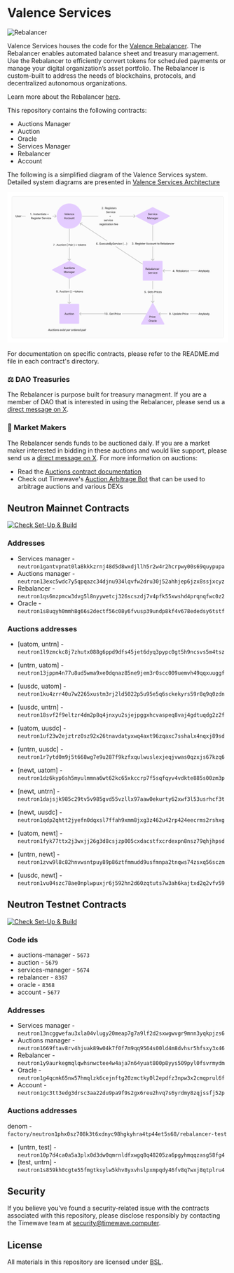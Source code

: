 # Valence Services
![Rebalancer](https://www.valence.zone/img/rebalancer.svg)

Valence Services houses the code for the [Valence Rebalancer](https://www.valence.zone/rebalancer). The Rebalancer enables automated balance sheet and treasury management. Use the Rebalancer to efficiently convert tokens for scheduled payments or manage your digital organization’s asset portfolio. The Rebalancer is custom-built to address the needs of blockchains, protocols, and decentralized autonomous organizations. 

Learn more about the Rebalancer [here](https://www.valence.zone/blog/Rebalancer-Protocol-Asset-Management).

This repository contains the following contracts:
- Auctions Manager
- Auction
- Oracle
- Services Manager
- Rebalancer
- Account

The following is a simplified diagram of the Valence Services system. Detailed system diagrams are presented in [Valence Services Architecture](./architecture.md)

![Top Level](./images/high-level.png)

For documentation on specific contracts, please refer to the README.md file in each contract's directory.

### ⚖️ DAO Treasuries
The Rebalancer is purpose built for treasury managment. If you are a member of DAO that is interested in using the Rebalancer, please send us a [direct message on X](https://x.com/TimewaveLabs).

### 💸 Market Makers
The Rebalancer sends funds to be auctioned daily. If you are a market maker interested in bidding in these auctions and would like support, please send us a [direct message on X](https://x.com/TimewaveLabs). For more information on auctions:
- Read the [Auctions contract documentation](./contracts//auction/auction/README.md)
- Check out Timewave's [Auction Arbitrage Bot](https://github.com/timewave-computer/auction-arbitrage-bot) that can be used to arbitrage auctions and various DEXs

## Neutron Mainnet Contracts

[![Check Set-Up & Build](https://github.com/timewave-computer/valence-services/actions/workflows/check.yml/badge.svg)](https://github.com/timewave-computer/valence-services/actions/workflows/check.yml)

### Addresses

- Services manager - `neutron1gantvpnat0la8kkkzrnj48d5d8wxdjllh5r2w4r2hcrpwy00s69quypupa`
- Auctions manager - `neutron13exc5wdc7y5qpqazc34djnu934lqvfw2dru30j52ahhjep6jzx8ssjxcyz`
- Rebalancer - `neutron1qs6mzpmcw3dvg5l8nyywetcj326scszdj7v4pfk55xwshd4prqnqfwc0z2`
- Oracle - `neutron1s8uqyh0mmh8g66s2dectf56c08y6fvusp39undp8kf4v678ededsy6tstf`

### Auctions addresses

- [uatom, untrn] - `neutron1l9zmckc8j7zhutx088g6ppd9dfs45jet6dyq3pypc0gt5h9ncsvs5m4tsz`
- [untrn, uatom] - `neutron13jppm4n77u8ud5wma9xe0dqnaz85ne9jem3r0scc009uemvh49qqxuuggf`

- [uusdc, uatom] - `neutron1ku4zrr40u7w2265xustm3rj2ld5022p5u95e5q6sckekyrs59r8q9q0zdn`
- [uusdc, untrn] - `neutron18svf2f9eltzr4dm2p8q4jnxyu2sjejpggxhcvaspeq8vaj4gdtuqdg2z2f`
- [uatom, uusdc] - `neutron1uf23w2ejztrz0sz92x26tnavdatyxwq4axt96zqaxc7sshalx4nqxj89sd`
- [untrn, uusdc] - `neutron1r7ytd0m9j5t668wg7e9u287f9kzfxqulwuslexjeqjvwas0qzxjs67kzq6`

- [newt, uatom] - `neutron1dz6kyp6sh5myulmmna6wt62kc65xkccrp7f5sqfqyv4vdkte885s00zm3p`
- [newt, untrn] - `neutron1dajsjk985c29tv5v985gvd55vzllx97aaw0ekurty62xwf3l53usrhcf3t`
- [newt, uusdc] - `neutron1qdp2qhtt2jyefn0dqxsl7ffah9xmm8jxg3z462u42rp424eecrms2rshxg`
- [uatom, newt] - `neutron1fyk77ttx2j3wxjj26g3d8csjzp005cxdacstfxcrdexpn8nsz79qhjhpsd`
- [untrn, newt] - `neutron1zvw9l8c82hnvwsntpuy89p86ztfmmudd9usfmnpa2tnqws74zsxq56sczm`
- [uusdc, newt] - `neutron1vu04szc78ae0nplwpuxjr6j592hn2d60zqtuts7w3ah6kajtxd2q2vfv59`

## Neutron Testnet Contracts

[![Check Set-Up & Build](https://github.com/timewave-computer/valence-services/actions/workflows/check.yml/badge.svg)](https://github.com/timewave-computer/valence-services/actions/workflows/check.yml)

### Code ids

- auctions-manager - `5673`
- auction - `5679`
- services-manager - `5674`
- rebalancer - `8367`
- oracle - `8368`
- account - `5677`

### Addresses

- Services manager - `neutron13ncggwefau3xla04vlugy20meap7g7a9lf2d2sxwgwvgr9mnn3yqkpjzs6`
- Auctions manager - `neutron1669ftav8rv4hjuak89w04k7f0f7m9qq9564s00ld4m8dvhsr5hfsxy3x46`
- Rebalancer - `neutron1y9aurkegmqlqwhsnwctee4w4aja7n64yuat800p8yys509pyl0fsvrmydm`
- Oracle - `neutron1g4qcmk65nw57hmqlzk6cejnftg20zmctky0l2epdfz3npw3x2cmqprul6f`
- Account - `neutron1gc3tt3edg3drsc3aa22du9pa9f9s2gx6reu2hvq7s6yrdmy8zqjssfj52p`

### Auctions addresses

denom - `factory/neutron1phx0sz708k3t6xdnyc98hgkyhra4tp44et5s68/rebalancer-test`

- [untrn, test] - `neutron10p7d4ca0a5a3plx0d3dw0qmrnldfxwgq8q48205za6pgyhmqqzasg58fg4`
- [test, untrn] - `neutron1s859kh0cgte55fmgtksylw5khv8yxvhslpxmpqdy46fv8q7wxj8qtplru4`

## Security

If you believe you've found a security-related issue with the contracts associated with this repository, please disclose responsibly by contacting the Timewave team at [security@timewave.computer](mailto:security@timewave.computer).

## License

All materials in this repository are licensed under [BSL](./LICENSE).

